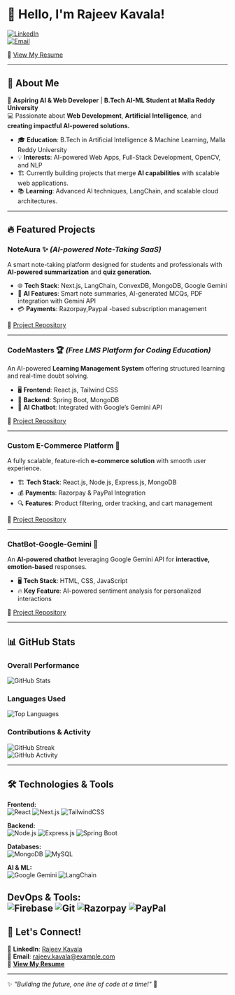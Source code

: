 # 👋 Hello, I'm Rajeev Kavala!  

[![LinkedIn](https://img.shields.io/badge/LinkedIn-Connect-blue?style=for-the-badge&logo=linkedin)](https://www.linkedin.com/in/rajeevkavala/)  
[![Email](https://img.shields.io/badge/Email-Contact-red?style=for-the-badge&logo=gmail)](mailto:rajeevkavala37@gmail.com)  

📄 [View My Resume](https://www.rajeevkavala.me/Rajeev_Resume.pdf)

---

## 🚀 About Me  
🌟 **Aspiring AI & Web Developer** | **B.Tech AI-ML Student at Malla Reddy University**  
💻 Passionate about **Web Development**, **Artificial Intelligence**, and **creating impactful AI-powered solutions.**  

- 🎓 **Education**: B.Tech in Artificial Intelligence & Machine Learning, Malla Reddy University  
- 💡 **Interests**: AI-powered Web Apps, Full-Stack Development, OpenCV, and NLP  
- 🏗️ Currently building projects that merge **AI capabilities** with scalable web applications.  
- 📚 **Learning**: Advanced AI techniques, LangChain, and scalable cloud architectures.  

---

## 🔥 Featured Projects  

### **NoteAura** ✨ *(AI-powered Note-Taking SaaS)*  
A smart note-taking platform designed for students and professionals with **AI-powered summarization** and **quiz generation.**  
- 🌐 **Tech Stack**: Next.js, LangChain, ConvexDB, MongoDB, Google Gemini 
- 🤖 **AI Features**: Smart note summaries, AI-generated MCQs, PDF integration with Gemini API  
- 💳 **Payments**: Razorpay,Paypal -based subscription management  

🔗 [Project Repository](https://github.com/Rajeevkavala/NoteAura)  

---

### **CodeMasters** 🏆 *(Free LMS Platform for Coding Education)*  
An AI-powered **Learning Management System** offering structured learning and real-time doubt solving.  
- 🖥 **Frontend**: React.js, Tailwind CSS  
- 🔗 **Backend**: Spring Boot, MongoDB  
- 🤖 **AI Chatbot**: Integrated with Google’s Gemini API  

🔗 [Project Repository](https://github.com/Rajeevkavala/CodeMasters)  

---

### **Custom E-Commerce Platform** 🛒  
A fully scalable, feature-rich **e-commerce solution** with smooth user experience.  
- 🏗 **Tech Stack**: React.js, Node.js, Express.js, MongoDB  
- 💰 **Payments**: Razorpay & PayPal Integration  
- 🔍 **Features**: Product filtering, order tracking, and cart management  

🔗 [Project Repository](https://github.com/Rajeevkavala/CustomEcommerce)  

---

### **ChatBot-Google-Gemini** 💬  
An **AI-powered chatbot** leveraging Google Gemini API for **interactive, emotion-based** responses.  
- 🖥 **Tech Stack**: HTML, CSS, JavaScript  
- 🔥 **Key Feature**: AI-powered sentiment analysis for personalized interactions  

🔗 [Project Repository](https://github.com/Rajeevkavala/ChatBot-Gemini)  

---

## 📊 GitHub Stats  

### **Overall Performance**  
![GitHub Stats](https://github-readme-stats.vercel.app/api?username=Rajeevkavala&show_icons=true&theme=radical)  

### **Languages Used**  
![Top Languages](https://github-readme-stats.vercel.app/api/top-langs/?username=Rajeevkavala&layout=compact&theme=radical)  

### **Contributions & Activity**  
![GitHub Streak](https://github-readme-streak-stats.herokuapp.com/?user=Rajeevkavala&theme=radical)  
![GitHub Activity](https://github-profile-summary-cards.vercel.app/api/cards/profile-details?username=Rajeevkavala&theme=radical)  

---

## 🛠️ Technologies & Tools  

**Frontend:**  
![React](https://img.shields.io/badge/React-20232A?style=for-the-badge&logo=react&logoColor=61DAFB) ![Next.js](https://img.shields.io/badge/Next.js-000?style=for-the-badge&logo=nextdotjs&logoColor=white) ![TailwindCSS](https://img.shields.io/badge/TailwindCSS-38B2AC?style=for-the-badge&logo=tailwind-css&logoColor=white)  

**Backend:**  
![Node.js](https://img.shields.io/badge/Node.js-43853D?style=for-the-badge&logo=node.js&logoColor=white) ![Express.js](https://img.shields.io/badge/Express.js-000?style=for-the-badge&logo=express&logoColor=white) ![Spring Boot](https://img.shields.io/badge/Spring%20Boot-6DB33F?style=for-the-badge&logo=spring-boot&logoColor=white)  

**Databases:**  
![MongoDB](https://img.shields.io/badge/MongoDB-4EA94B?style=for-the-badge&logo=mongodb&logoColor=white) ![MySQL](https://img.shields.io/badge/MySQL-4479A1?style=for-the-badge&logo=mysql&logoColor=white)  

**AI & ML:**  
![Google Gemini](https://img.shields.io/badge/Google%20Gemini-4285F4?style=for-the-badge&logo=google&logoColor=white) ![LangChain](https://img.shields.io/badge/LangChain-000?style=for-the-badge&logo=langchain&logoColor=white)  

**DevOps & Tools:**  
![Firebase](https://img.shields.io/badge/Firebase-FFCA28?style=for-the-badge&logo=firebase&logoColor=white) ![Git](https://img.shields.io/badge/Git-F05032?style=for-the-badge&logo=git&logoColor=white) ![Razorpay](https://img.shields.io/badge/Razorpay-02042B?style=for-the-badge&logo=razorpay&logoColor=white) ![PayPal](https://img.shields.io/badge/PayPal-00457C?style=for-the-badge&logo=paypal&logoColor=white)  
---

## 🌟 Let's Connect!  
💼 **LinkedIn**: [Rajeev Kavala](https://www.linkedin.com/in/rajeevkavala/)  
📩 **Email**: [rajeev.kavala@example.com](mailto:rajeevkavala37@gmail.com)  
📄 **[View My Resume]([https://your-resume-link.com](https://drive.google.com/file/d/1q-aOWCsO6vmCrwV2BSRFldmzqdFSwyLb/view?usp=sharing))**  

---

✨ *"Building the future, one line of code at a time!"* 🚀  
